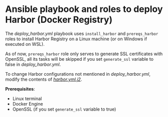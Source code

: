 # Ansible playbook and roles to deploy Harbor (Docker Registry)

The *deploy_harbor.yml* playbook uses `install_harbor` and  `prereqs_harbor` roles to install Harbor Registry on a Linux machine (or on Windows if executed on WSL).

As of now, `prereqs_harbor` role only serves to generate SSL certificates with OpenSSL, all its tasks will be skipped if you set `generate_ssl` variable to false in *deploy_harbor.yml*.

To change Harbor configurations not mentioned in *deploy_harbor.yml*, modify the contents of [*harbor.yml.j2*](roles/install_harbor/templates/harbor.yml.j2).

**Prerequisites**:
- Linux terminal
- Docker Engine
- OpenSSL (if you set `generate_ssl` variable to true)